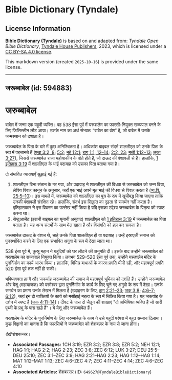 # Bible Dictionary (Tyndale)

## License Information

**Bible Dictionary (Tyndale)** is based on and adapted from: _Tyndale Open Bible Dictionary_, [Tyndale House Publishers](https://tyndaleopenresources.com/), 2023, which is licensed under a [CC BY-SA 4.0 license](https://creativecommons.org/licenses/by-sa/4.0/legalcode.en).

This markdown version (created `2025-10-16`) is provided under the same license.



--------------------------------

## जरूब्बाबेल (id: 594883)

जरुब्बाबेल
==========

बाबेल में जन्मा एक यहूदी व्यक्ति। वह 538 ईसा पूर्व में यरूशलेम का फारसी\-नियुक्त राज्यपाल बनने के लिए फिलिस्तीन लौट आया। उसके नाम का अर्थ संभवतः “बाबेल का वंश” है, जो बाबेल में उसके जन्मस्थान को दर्शाता है।

जरूब्बाबेल के पिता के बारे में कुछ अनिश्चितता है। अधिकांश बाइबल संदर्भ शालतीएल को उनके पिता के रूप में पहचानते हैं ([एज्रा 3:2, 8](https://ref.ly/Ezra3:2); [5:2](https://ref.ly/Ezra5:2); [नहे 12:1](https://ref.ly/Neh12:1); [हाग् 1:1, 12–14](https://ref.ly/Hag1:1); [2:2, 23](https://ref.ly/Hag2:2); [मत्ती 1:12–13](https://ref.ly/Matt1:12-Matt1:13); [लूका 3:27](https://ref.ly/Luke3:27)), जिससे जरूब्बाबेल राजा यहोयाकीन के पोते होते हैं, जो दाऊद की वंशावली से हैं। हालांकि, [1 इतिहास 3:19](https://ref.ly/1Chr3:19) में शालतिएल के भाई पदायाह को उसका पिता बताया गया है।

दो संभावित व्याख्याएँ सुझाई गई हैं:

1. शालतीएल बिना संतान के मर गया, और पदायाह ने शालतीएल की विधवा से जरुब्बाबेल को जन्म दिया, लेविय विवाह कानून के अनुसार, जहाँ एक भाई अपने मृत भाई की विधवा से विवाह करता है ([व्य.वि. 25:5–10](https://ref.ly/Deut25:5-Deut25:10))। इस मामले में, जरूब्बाबेल को शालतीएल का पुत्र के रूप में सूचीबद्ध किया जाएगा ताकि उनकी वंशावली संरक्षित रहे। हालाँकि, संदर्भ इस सिद्धांत का दृढ़ता से समर्थन नहीं करता है। इतिहासकार ने इस विवरण का उल्लेख नहीं किया है यदि इसका उद्देश्य जरुब्बाबेल के पितृत्व को स्पष्ट करना था।
2. सेप्टुआजेंट (इब्रानी बाइबल का यूनानी अनुवाद) शालतीएल को [1 इतिहास 3:19](https://ref.ly/1Chr3:19) में जरूब्बाबेल का पिता बताता है। यह अन्य संदर्भों के साथ मेल खाता है और विसंगति को हल कर सकता है।

जरूब्बाबेल दाऊद के वंशज थे, चाहे उनके पिता शालतीएल हों या पदायाह। उन्हें इस्राएली समाज को पुनर्स्थापित करने के लिए एक संभावित अगुवा के रूप में देखा जाता था।

538 ईसा पूर्व में, कुस्रू महान ने यहूदियों को घर लौटने की अनुमति दी। इसके बाद उन्होंने जरूब्बाबेल को यरूशलेम का राज्यपाल नियुक्त किया। लगभग 529–520 ईसा पूर्व तक, उन्होंने यरूशलेम मंदिर के पुनर्निर्माण का कार्य आरंभ किया। हालांकि, विभिन्न बाधाओं के कारण प्रगति धीमी रही, और महत्वपूर्ण प्रगति 520 ईसा पूर्व तक नहीं हो सकी।

भविष्यवक्ता हाग्गै और जकर्याह जरूब्बाबेल की समाज में महत्वपूर्ण भूमिका को दर्शाते हैं। उन्होंने जरूब्बाबेल और येशू (महायाजक) को परमेश्वर द्वारा पुनर्निर्माण के कार्य के लिए चुने गए अगुवो के रूप में देखा। उनके समर्थन का प्रमाण उनके लेखन में मिलता है (उदाहरण के लिए, [हाग् 2:21–23](https://ref.ly/Hag2:21-Hag2:23); [जक 3:8](https://ref.ly/Zech3:8); [4:6–7](https://ref.ly/Zech4:6-Zech4:7); [6:12](https://ref.ly/Zech6:12)), जहां इन दो व्यक्तियों के कार्य को मसीहाई महत्व के रूप में चित्रित किया गया है। यह जकर्याह के दर्शन में स्पष्ट है ([जक 4:11–14](https://ref.ly/Zech4:11-Zech4:14))। दीवट के पास दो जैतून की शाखाएं "दो अभिषिक्त व्यक्ति हैं जो सारी पृथ्वी के प्रभु के पास खड़े हैं"। ये येशू और जरूब्बाबेल हैं।

यरूशलेम के मंदिर के पुनर्निर्माण के लिए जरुब्बाबेल के काम ने उसे यहूदी परंपरा में बहुत सम्मान दिलाया। कुछ विद्वानों का मानना ​​है कि फारसियों ने जरुब्बाबेल को शेशबज़र के नाम से जाना होगा।

*देखें* शेशबज्जर। 

* **Associated Passages:** 1CH 3:19; EZR 3:2; EZR 3:8; EZR 5:2; NEH 12:1; HAG 1:1; HAG 2:2; HAG 2:23; ZEC 3:8; ZEC 6:12; LUK 3:27; DEU 25:5–DEU 25:10; ZEC 3:1–ZEC 3:9; HAG 2:21–HAG 2:23; HAG 1:12–HAG 1:14; MAT 1:12–MAT 1:13; ZEC 4:6–ZEC 4:7; ZEC 4:11–ZEC 4:14; ZEC 4:6–ZEC 4:10
* **Associated Articles:** शेशबस्सर (ID: `649627@TyndaleBibleDictionary`)

